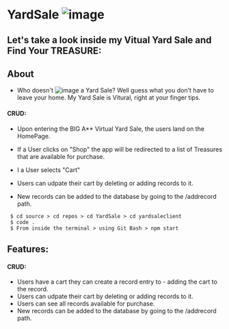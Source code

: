 # YardSale ![image](https://user-images.githubusercontent.com/86807857/173708386-fcf4aaaf-bec2-4e6f-9c71-152b2f25c9a0.png)

## Let's take a look inside my Vitual Yard Sale and Find Your TREASURE: 

## About
* Who doesn't ![image](https://user-images.githubusercontent.com/86807857/173709583-83c03829-d244-4aa6-920c-fb4de45b4abd.png) a Yard Sale? Well guess what you don't have to leave your home. My Yard Sale is Vitural, right at your finger tips. 

#### CRUD:
* Upon entering the BIG A** Virtual Yard Sale, the users land on the HomePage.
* If a User clicks on "Shop" the app will be redirected to a list of Treasures that are available for purchase.
* I a User selects "Cart" 
* Users can udpate their cart by deleting or adding records to it.

* New records can be added to the database by going to the /addrecord path.

```To Get Started on the Front End 
 $ cd source > cd repos > cd YardSale > cd yardsaleclient 
 $ code . 
 $ From inside the terminal > using Git Bash > npm start 
```



## Features: 

#### CRUD:
* Users have a cart they can create a record entry to - adding the cart to the record.
* Users can udpate their cart by deleting or adding records to it.
* Users can see all records available for purchase.
* New records can be added to the database by going to the /addrecord path.

